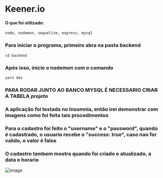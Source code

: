 # Keener.io

#### O que foi utilizado:

```
node, nodemon, sequelize, express, mysql
```

### Para iniciar o programa, primeiro abra na pasta backend
```
cd backend
```

### Após isso, inicie o nodemon com o comando
```
yarn dev
```

### PARA RODAR JUNTO AO BANCO MYSQL É NECESSARIO CRIAR A TABELA *projeto* 


### A aplicação foi testada no Insomnia, então irei demonstrar com imagens como foi feita tais procedimentos
### Para o cadastro foi feito o "username" e o "password", quando é cadastrado, o usuario recebe o "success: true", caso nao for valido, o valor é false
### O cadastro tambem mostra quando foi criado e atualizado, a data e horario
![image](https://user-images.githubusercontent.com/80727142/151605235-525b4fb2-6099-4cca-b007-4d45f39878f1.png)


